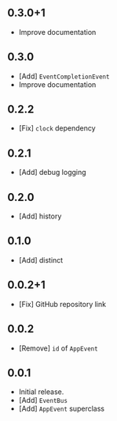 ## 0.3.0+1

* Improve documentation
## 0.3.0

* [Add] `EventCompletionEvent`
* Improve documentation


## 0.2.2

* [Fix] `clock` dependency

## 0.2.1

* [Add] debug logging

## 0.2.0

* [Add] history

## 0.1.0

* [Add] distinct

## 0.0.2+1

* [Fix] GitHub repository link

## 0.0.2

* [Remove] `id` of `AppEvent`

## 0.0.1

* Initial release.
* [Add] `EventBus`
* [Add] `AppEvent` superclass
